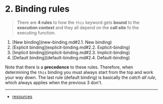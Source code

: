 # 2. Binding rules
> There are **4 rules** to how the `this` keyword gets **bound** to
> the **execution context** and they all depend on the **call site**
> fo the executing function.

1. [New binding](new-binding.md#2.1. New binding)
2. [Explicit binding](explicit-binding.md#2.2. Explicit-binding)
3. [Implicit binding](implicit-binding.md#2.3. Implicit-binding)
4. [Default binding](default-binding.md#2.4. Default-binding)

Note that there is a **precedence** to these rules. Therefore, when
determining the `this` binding you must always start from the top and
work your way down. The last rule (default binding) is basically the
*catch all rule*, which always applies when the previous 3 don't.

---
* [resources](../README.md#overview)

